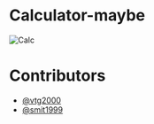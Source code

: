 # Calculator-maybe

![Calc](https://github.com/vtg2000/Calculator-maybe/blob/master/Capture1%20(1).PNG)

# Contributors

* [@vtg2000](https://github.com/vtg2000)
* [@smit1999](https://github.com/smit1999)
